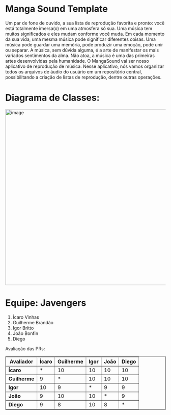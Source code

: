# Manga Sound Template

Um par de fone de ouvido, a sua lista de reprodução favorita e pronto: você está totalmente imersa(o) em uma atmosfera só sua. Uma música tem muitos significados e eles mudam conforme você muda. Em cada momento da sua vida, uma mesma música pode significar diferentes coisas. Uma música pode guardar uma memória, pode produzir uma emoção, pode unir ou separar. A música, sem dúvida alguma, é a arte de manifestar os mais variados sentimentos da alma. Não atoa, a música é uma das primeiras artes desenvolvidas pela humanidade. O MangaSound vai ser nosso aplicativo de reprodução de música. Nesse aplicativo, nós vamos organizar todos os arquivos de áudio do usuário em um repositório central, possibilitando a criação de listas de reprodução, dentre outras operações. 

# Diagrama de Classes: 

<img width="552" alt="image" src="https://github.com/user-attachments/assets/9873181b-511f-42d9-8cf5-5d5966515634" />


# Equipe: Javengers
1. Ícaro Vinhas
2. Guilherme Brandão
3. Igor Britto
4. João Bonfin
5. Diego

Avaliação das PRs:	
             <table border="1">
  <thead>
    <tr>
      <th>Avaliador</th>
      <th>Ícaro</th>
      <th>Guilherme</th>
      <th>Igor</th>
      <th>João</th>
      <th>Diego</th>
    </tr>
  </thead>
  <tbody>
    <tr>
      <td><strong>Ícaro</strong></td>
      <td>*</td>
      <td>10</td>
      <td>10</td>
      <td>10</td>
      <td>10</td>
    </tr>
    <tr>
      <td><strong>Guilherme</strong></td>
      <td>9</td>
      <td>*</td>
      <td>10</td>
      <td>10</td>
      <td>10</td>
    </tr>
    <tr>
      <td><strong>Igor</strong></td>
      <td>10</td>
      <td>9</td>
      <td>*</td>
      <td>9</td>
      <td>9</td>
    </tr>
    <tr>
      <td><strong>João</strong></td>
      <td>9</td>
      <td>10</td>
      <td>10</td>
      <td>*</td>
      <td>9</td>
    </tr>
    <tr>
      <td><strong>Diego</strong></td>
      <td>9</td>
      <td>8</td>
      <td>10</td>
      <td>8</td>
      <td>*</td>
    </tr>
  </tbody>
</table>
		

